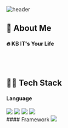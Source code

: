 <div>
  
  <!--Header-->
  ![header](https://capsule-render.vercel.app/api?type=blur&color=gradient&height=300&section=header&text=Welcome%20to%20My%20GITHUB)
  
</div>

<div>
  <!--Body-->
  
  ## 👀 About Me
  #### :fire: KB IT's Your Life<br/>
  <br/>
  <br/>
  
  ## 👩‍🎓 Tech Stack
  #### Language
  <!-- HTML5 -->
  <img src="https://img.shields.io/badge/HTML5-E34F26?style=flat-square&logo=HTML5&logoColor=white"/>
  <!-- CSS -->
  <img src="https://img.shields.io/badge/CSS3-1572B6?style=flat-square&logo=CSS3&logoColor=white"/>
  <!-- JavaScript -->
  <img src="https://img.shields.io/badge/JavaScript-F7DF1E?style=flat-square&logo=JavaScript&logoColor=white"/>
  <!-- Java -->
  <img src="https://img.shields.io/badge/JAVA-007396?style=flat-square&logo=java&logoColor=white">
  <br/>
  #### Framework
  <!-- Vue -->
  <img src="https://img.shields.io/badge/Vue-4FC08D?style=flat-square&logo=vue&logoColor=white"/>
</div>
